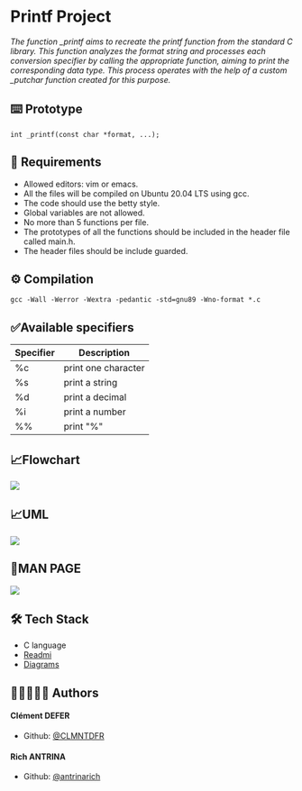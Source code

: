# Printf Project

*The function _printf aims to recreate the printf function from the standard C library. This function analyzes the format string and processes each conversion specifier by calling the appropriate function, aiming to print the corresponding data type. This process operates with the help of a custom _putchar function created for this purpose.*

## ⌨️ Prototype
  
`int _printf(const char *format, ...);`

## 🔑 Requirements
  
- Allowed editors: vim or emacs.
- All the files will be compiled on Ubuntu 20.04 LTS using gcc.
- The code should use the betty style.
- Global variables are not allowed.
- No more than 5 functions per file.
- The prototypes of all the functions should be included in the header file called main.h.
- The header files should be include guarded.

## ⚙️ Compilation 
  
`gcc -Wall -Werror -Wextra -pedantic -std=gnu89 -Wno-format *.c`

## ✅Available specifiers
  

| Specifier | Description |
| -------- | -------- |
| %c    | print one character    |
| %s    | print a string    |
| %d    | print a decimal    |
| %i    | print a number    |
| %%    | print "%"    |

## 📈Flowchart

![](https://i.postimg.cc/syNmGcff/printf-2-1.png)

## 📈UML

![](https://i.postimg.cc/8TZF4p3D/uml-diagram.png)

## 📄MAN PAGE

![](https://i.ibb.co/mN9zgkd/man-3-printf.png)

## 🛠️ Tech Stack 
- C language
- [Readmi](https://readmi.xyz//)
- [Diagrams](https://app.diagrams.net/)

## 🧙🏿‍♂️🧙‍♂️ Authors 
#### Clément DEFER
- Github: [@CLMNTDFR](https://github.com/CLMNTDFR)

#### Rich ANTRINA
- Github: [@antrinarich](https://github.com/antrinarich)